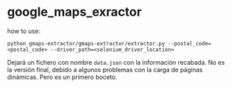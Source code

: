 # google_maps_exractor

how to use:

```
python gmaps-extractor/gmaps-extractor/extractor.py --postal_code=<postal_code> --driver_path=<selenium_driver_location> 
```

Dejará un fichero con nombre `data.json` con la información recabada. No es la versión final, debido a algunos problemas
con la carga de páginas dinámicas. Pero es un primero boceto.